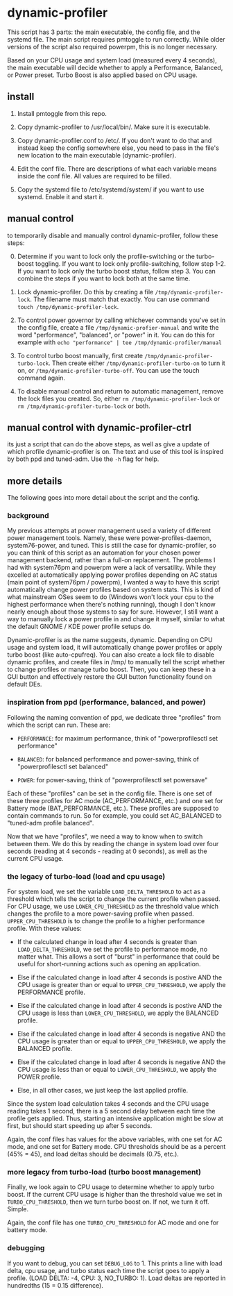 # dynamic-profiler

This script has 3 parts: the main executable, the config file, and the systemd file. The main script requires pmtoggle to run correctly. While older versions of the script also required powerpm, this is no longer necessary.

Based on your CPU usage and system load (measured every 4 seconds), the main executable will decide whether to apply a Performance, Balanced, or Power preset. Turbo Boost is also applied based on CPU usage.

## install

1. Install pmtoggle from this repo.

2. Copy dynamic-profiler to /usr/local/bin/. Make sure it is executable.

3. Copy dynamic-profiler.conf to /etc/. If you don't want to do that and instead keep the config somewhere else, you need to pass in the file's new location to the main executable (dynamic-profiler).

4. Edit the conf file. There are descriptions of what each variable means inside the conf file. All values are required to be filled.

5. Copy the systemd file to /etc/systemd/system/ if you want to use systemd. Enable it and start it.

## manual control

to temporarily disable and manually control dynamic-profiler, follow these steps:

0) Determine if you want to lock only the profile-switching or the turbo-boost toggling. If you want to lock only profile-switching, follow step 1-2. If you want to lock only the turbo boost status, follow step 3. You can combine the steps if you want to lock both at the same time.

1) Lock dynamic-profiler. Do this by creating a file ```/tmp/dynamic-profiler-lock```. The filename must match that exactly. You can use command ```touch /tmp/dynamic-profiler-lock```.

2) To control power governor by calling whichever commands you've set in the config file, create a file ```/tmp/dynamic-profier-manual``` and write the word "performance", "balanced", or "power" in it. You can do this for example with ```echo "performance" | tee /tmp/dynamic-profiler/manual```

3) To control turbo boost manually, first create ```/tmp/dynamic-profiler-turbo-lock```. Then create either ```/tmp/dynamic-profiler-turbo-on``` to turn it on, or ```/tmp/dynamic-profiler-turbo-off```. You can use the touch command again.

4) To disable manual control and return to automatic management, remove the lock files you created. So, either ```rm /tmp/dynamic-profiler-lock``` or ```rm /tmp/dynamic-profiler-turbo-lock``` or both.

## manual control with dynamic-profiler-ctrl

its just a script that can do the above steps, as well as give a update of which profile dynamic-profiler is on. The text and use of this tool is inspired by both ppd and tuned-adm. Use the ```-h``` flag for help.

## more details

The following goes into more detail about the script and the config.

### background

My previous attempts at power management used a variety of different power management tools. Namely, these were power-profiles-daemon, system76-power, and tuned. This is still the case for dynamic-profiler, so you can think of this script as an automation for your chosen power management backend, rather than a full-on replacement. The problems I had with system76pm and powerpm were a lack of versatility. While they excelled at automatically applying power profiles depending on AC status (main point of system76pm / powerpm), I wanted a way to have this script automatically change power profiles based on system stats. This is kind of what mainstream OSes seem to do (Windows won't lock your cpu to the highest performance when there's nothing running), though I don't know nearly enough about those systems to say for sure. However, I still want a way to manually lock a power profile in and change it myself, similar to what the default GNOME / KDE power profile setups do.

Dynamic-profiler is as the name suggests, dynamic. Depending on CPU usage and system load, it will automatically change power profiles or apply turbo boost (like auto-cpufreq). You can also create a lock file to disable dynamic profiles, and create files in /tmp/ to manually tell the script whether to change profiles or manage turbo boost. Then, you can keep these in a GUI button and effectively restore the GUI button functionality found on default DEs.

### inspiration from ppd (performance, balanced, and power)

Following the naming convention of ppd, we dedicate three "profiles" from which the script can run. These are:
 
- ```PERFORMANCE```: for maximum performance, think of "powerprofilesctl set performance" 

- ```BALANCED```: for balanced performance and power-saving, think of "powerprofilesctl set balanced" 

- ```POWER```: for power-saving, think of "powerprofilesctl set powersave" 

Each of these "profiles" can be set in the config file. There is one set of these three profiles for AC mode (AC_PERFORMANCE, etc.) and one set for Battery mode (BAT_PERFORMANCE, etc.). These profiles are supposed to contain commands to run. So for example, you could set AC_BALANCED to "tuned-adm profile balanced".

Now that we have "profiles", we need a way to know when to switch between them. We do this by reading the change in system load over four seconds (reading at 4 seconds - reading at 0 seconds), as well as the current CPU usage. 

### the legacy of turbo-load (load and cpu usage)

For system load, we set the variable ```LOAD_DELTA_THRESHOLD``` to act as a threshold which tells the script to change the current profile when passed. For CPU usage, we use ```LOWER_CPU_THRESHOLD``` as the threshold value which changes the profile to a more power-saving profile when passed. ```UPPER_CPU_THRESHOLD``` is to change the profile to a higher performance profile. With these values:

- If the calculated change in load after 4 seconds is greater than ```LOAD_DELTA_THRESHOLD```, we set the profile to performance mode, no matter what. This allows a sort of "burst" in performance that could be useful for short-running actions such as opening an application.

- Else if the calculated change in load after 4 seconds is postive AND the CPU usage is greater than or equal to ```UPPER_CPU_THRESHOLD```, we apply the PERFORMANCE profile.

- Else if the calculated change in load after 4 seconds is postive AND the CPU usage is less than ```LOWER_CPU_THRESHOLD```, we apply the BALANCED profile.

- Else if the calculated change in load after 4 seconds is negative AND the CPU usage is greater than or equal to ```UPPER_CPU_THRESHOLD```, we apply the BALANCED profile.

- Else if the calculated change in load after 4 seconds is negative AND the CPU usage is less than or equal to ```LOWER_CPU_THRESHOLD```, we apply the POWER profile.

- Else, in all other cases, we just keep the last applied profile.

Since the system load calculation takes 4 seconds and the CPU usage reading takes 1 second, there is a 5 second delay between each time the profile gets applied. Thus, starting an intensive application might be slow at first, but should start speeding up after 5 seconds.

Again, the conf files has values for the above variables, with one set for AC mode, and one set for Battery mode. CPU thresholds should be as a percent (45% = 45), and load deltas should be decimals (0.75, etc.).

### more legacy from turbo-load (turbo boost management)

Finally, we look again to CPU usage to determine whether to apply turbo boost. If the current CPU usage is higher than the threshold value we set in ```TURBO_CPU_THRESHOLD```, then we turn turbo boost on. If not, we turn it off. Simple.

Again, the conf file has one ```TURBO_CPU_THRESHOLD``` for AC mode and one for battery mode.

### debugging

If you want to debug, you can set ```DEBUG_LOG``` to 1. This prints a line with load delta, cpu usage, and turbo status each time the script goes to apply a profile. (LOAD DELTA: -4, CPU: 3, NO_TURBO: 1). Load deltas are reported in hundredths (15 = 0.15 difference).
